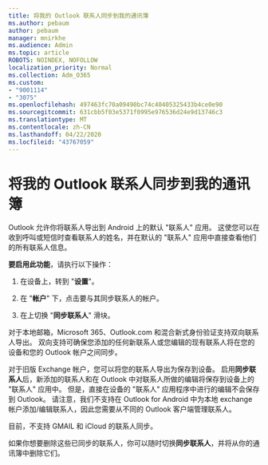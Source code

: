```yaml
---
title: 将我的 Outlook 联系人同步到我的通讯簿
ms.author: pebaum
author: pebaum
manager: mnirkhe
ms.audience: Admin
ms.topic: article
ROBOTS: NOINDEX, NOFOLLOW
localization_priority: Normal
ms.collection: Adm_O365
ms.custom:
- "9001114"
- "3075"
ms.openlocfilehash: 497463fc70a09490bc74c40405325433b4ce0e90
ms.sourcegitcommit: 631cbb5f03e5371f0995e976536d24e9d13746c3
ms.translationtype: MT
ms.contentlocale: zh-CN
ms.lasthandoff: 04/22/2020
ms.locfileid: "43767059"
---
```

# <a name="sync-my-outlook-contacts-to-my-address-book"></a>将我的 Outlook 联系人同步到我的通讯簿

Outlook 允许你将联系人导出到 Android 上的默认 "联系人" 应用。 这使您可以在收到呼叫或短信时查看联系人的姓名，并在默认的 "联系人" 应用中直接查看他们的所有联系人信息。
 
**要启用此功能**，请执行以下操作：
 
1. 在设备上，转到 "**设置**"。

2. 在 "**帐户**" 下，点击要与其同步联系人的帐户。

3. 在上切换 "**同步联系人**" 滑块。
 
对于本地邮箱，Microsoft 365、Outlook.com 和混合新式身份验证支持双向联系人导出。 双向支持可确保您添加的任何新联系人或您编辑的现有联系人将在您的设备和您的 Outlook 帐户之间同步。
 
对于旧版 Exchange 帐户，您可以将您的联系人导出为保存到设备。 启用**同步联系人**后，新添加的联系人和在 Outlook 中对联系人所做的编辑将保存到设备上的 "联系人" 应用中。 但是，直接在设备的 "联系人" 应用程序中进行的编辑不会保存到 Outlook。 请注意，我们不支持在 Outlook for Android 中为本地 exchange 帐户添加/编辑联系人，因此您需要从不同的 Outlook 客户端管理联系人。
 
目前，不支持 GMAIL 和 iCloud 的联系人同步。
 
如果你想要删除这些已同步的联系人，你可以随时切换**同步联系人**，并将从你的通讯簿中删除它们。
